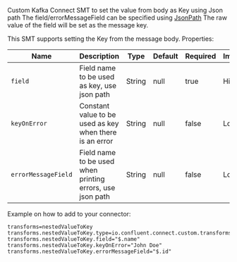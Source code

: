 Custom Kafka Connect SMT to set the value from body as Key using Json path
The field/errorMessageField can be specified using [JsonPath](https://github.com/json-path/JsonPath)
The raw value of the field will be set as the message key.

This SMT supports setting the Key from the message body.
Properties:

| Name                | Description                                               | Type   | Default | Required | Importance |
|---------------------|-----------------------------------------------------------|--------|---------|----------|------------|
| `field`             | Field name to be used as key, use json path               | String | null    | true     | High       |
| `keyOnError`        | Constant value to be used as key when there is an error   | String | null    | false    | Low        |
| `errorMessageField` | Field name to be used when printing errors, use json path | String | null    | false    | Low        |

Example on how to add to your connector:

```
transforms=nestedValueToKey
transforms.nestedValueToKey.type=io.confluent.connect.custom.transforms.NestedValueToKey
transforms.nestedValueToKey.field="$.name"
transforms.nestedValueToKey.keyOnError="John Doe"
transforms.nestedValueToKey.errorMessageField="$.id"
```